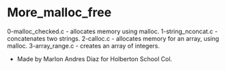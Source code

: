 # More_malloc_free

0-malloc_checked.c - allocates memory using malloc.
1-string_nconcat.c - concatenates two strings.
2-calloc.c - allocates memory for an array, using malloc.
3-array_range.c - creates an array of integers.

* Made by Marlon Andres Diaz for Holberton School Col.
